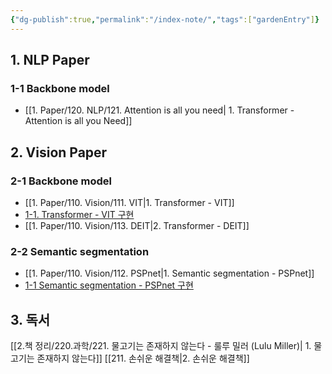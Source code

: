 ```yaml
---
{"dg-publish":true,"permalink":"/index-note/","tags":["gardenEntry"]}
---
```


## 1. NLP Paper
### 1-1 Backbone model
- [[1. Paper/120. NLP/121. Attention is all you need\| 1. Transformer - Attention is all you Need]]
## 2. Vision Paper
### 2-1 Backbone model
- [[1. Paper/110. Vision/111. VIT\|1. Transformer - VIT]]
- [1-1. Transformer - VIT 구현](https://github.com/youngjaean/model-implement-pytorch/blob/main/vit.ipynb)
- [[1. Paper/110. Vision/113. DEIT\|2. Transformer - DEIT]]
### 2-2 Semantic segmentation
- [[1. Paper/110. Vision/112. PSPnet\|1. Semantic segmentation - PSPnet]]
- [1-1 Semantic segmentation - PSPnet 구현](https://github.com/youngjaean/model-implement-pytorch/blob/main/Pspnet.ipynb)
## 3. 독서
[[2.책 정리/220.과학/221. 물고기는 존재하지 않는다 - 룰루 밀러 (Lulu Miller)\| 1. 물고기는 존재하지 않는다]]
[[211. 손쉬운 해결책\|2. 손쉬운 해결책]]
